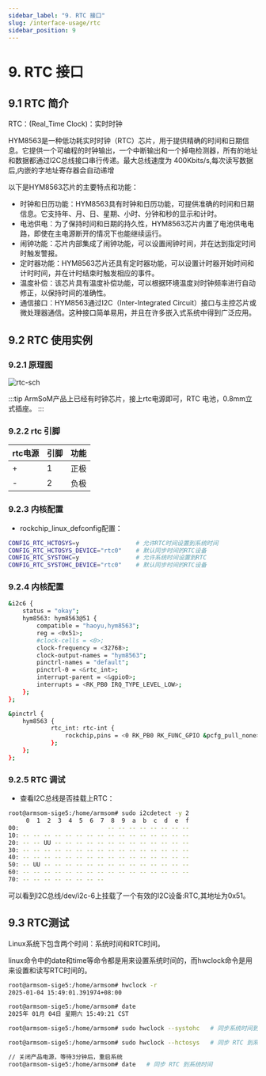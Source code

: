 ```yaml
---
sidebar_label: "9. RTC 接口"
slug: /interface-usage/rtc
sidebar_position: 9
---
```

# 9. RTC 接口
## 9.1 RTC 简介
RTC：(Real_Time Clock)：实时时钟

HYM8563是一种低功耗实时时钟（RTC）芯片，用于提供精确的时间和日期信息。它提供一个可编程的时钟输出，一个中断输出和一个掉电检测器，所有的地址和数据都通过I2C总线接口串行传递。最大总线速度为 400Kbits/s,每次读写数据后,内嵌的字地址寄存器会自动递增

以下是HYM8563芯片的主要特点和功能：

 - 时钟和日历功能：HYM8563具有时钟和日历功能，可提供准确的时间和日期信息。它支持年、月、日、星期、小时、分钟和秒的显示和计时。
 - 电池供电：为了保持时间和日期的持久性，HYM8563芯片内置了电池供电电路，即使在主电源断开的情况下也能继续运行。
 - 闹钟功能：芯片内部集成了闹钟功能，可以设置闹钟时间，并在达到指定时间时触发警报。
 - 定时器功能：HYM8563芯片还具有定时器功能，可以设置计时器开始时间和计时时间，并在计时结束时触发相应的事件。
 - 温度补偿：该芯片具有温度补偿功能，可以根据环境温度对时钟频率进行自动修正，以保持时间的准确性。
 - 通信接口：HYM8563通过I2C（Inter-Integrated Circuit）接口与主控芯片或微处理器通信。这种接口简单易用，并且在许多嵌入式系统中得到广泛应用。

## 9.2 RTC 使用实例
### 9.2.1 原理图
![rtc-sch](/img/general-tutorial/interface-usage/rtc-sch.jpg)

:::tip
ArmSoM产品上已经有时钟芯片，接上rtc电源即可，RTC 电池，0.8mm立式插座。
:::

### 9.2.2 rtc 引脚

| rtc电源    | 引脚       | 功能 | 
| -------- | ----------- | ----------- |
| + | 1            | 正极|
| - | 2            | 负极|

### 9.2.3 内核配置

- rockchip_linux_defconfig配置：

```bash
CONFIG_RTC_HCTOSYS=y                # 允许RTC时间设置到系统时间
CONFIG_RTC_HCTOSYS_DEVICE="rtc0"    # 默认同步时间的RTC设备
CONFIG_RTC_SYSTOHC=y                # 允许系统时间设置到RTC
CONFIG_RTC_SYSTOHC_DEVICE="rtc0"    # 默认同步时间的RTC设备
```
### 9.2.4 内核配置

```bash
&i2c6 {
	status = "okay";
	hym8563: hym8563@51 {
		compatible = "haoyu,hym8563";
		reg = <0x51>;
		#clock-cells = <0>;
		clock-frequency = <32768>;
		clock-output-names = "hym8563";
		pinctrl-names = "default";
		pinctrl-0 = <&rtc_int>;
		interrupt-parent = <&gpio0>;
		interrupts = <RK_PB0 IRQ_TYPE_LEVEL_LOW>;
	};
};

&pinctrl {
	hym8563 {
			rtc_int: rtc-int {
				rockchip,pins = <0 RK_PB0 RK_FUNC_GPIO &pcfg_pull_none>;
			};
	};
};
```

### 9.2.5 RTC 调试
- 查看I2C总线是否挂载上RTC：

```bash
root@armsom-sige5:/home/armsom# sudo i2cdetect -y 2
     0  1  2  3  4  5  6  7  8  9  a  b  c  d  e  f
00:                         -- -- -- -- -- -- -- --
10: -- -- -- -- -- -- -- -- -- -- -- -- -- -- -- --
20: -- -- UU -- -- -- -- -- -- -- -- -- -- -- -- --
30: -- -- -- -- -- -- -- -- -- -- -- -- -- -- -- --
40: -- -- -- -- -- -- -- -- -- -- -- -- -- -- -- --
50: -- UU -- -- -- -- -- -- -- -- -- -- -- -- -- --
60: -- -- -- -- -- -- -- -- -- -- -- -- -- -- -- --
70: -- -- -- -- -- -- -- --
```

可以看到I2C总线/dev/i2c-6上挂载了一个有效的I2C设备:RTC,其地址为0x51。

## 9.3  RTC测试
Linux系统下包含两个时间：系统时间和RTC时间。

linux命令中的date和time等命令都是用来设置系统时间的，而hwclock命令是用来设置和读写RTC时间的。

```bash
root@armsom-sige5:/home/armsom# hwclock -r
2025-01-04 15:49:01.391974+08:00

root@armsom-sige5:/home/armsom# date
2025年 01月 04日 星期六 15:49:21 CST

root@armsom-sige5:/home/armsom# sudo hwclock --systohc   # 同步系统时间到 RTC

root@armsom-sige5:/home/armsom# sudo hwclock --hctosys   # 同步 RTC 到系统时间

// 关闭产品电源，等待3分钟后，重启系统
root@armsom-sige5:/home/armsom# date   # 同步 RTC 到系统时间
```